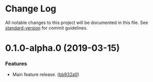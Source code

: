 # Change Log

All notable changes to this project will be documented in this file. See [standard-version](https://github.com/conventional-changelog/standard-version) for commit guidelines.

<a name="0.1.0-alpha.0"></a>
# 0.1.0-alpha.0 (2019-03-15)


### Features

* Main feature release. ([bb932a0](https://github.com/easyni/external-url-loader/commit/bb932a0))
